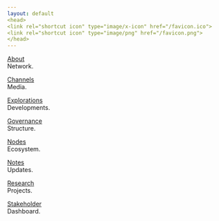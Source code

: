 ```yaml
---
layout: default
<head>
<link rel="shortcut icon" type="image/x-icon" href="/favicon.ico">
<link rel="shortcut icon" type="image/png" href="/favicon.png">
</head>
---
```


[About](/about)
<br>
Network.

[Channels](/channels)
<br>
Media.

[Explorations](/explorations)
<br>
Developments.

[Governance](/gov)
<br>
Structure.

[Nodes](/nodes)
<br>
Ecosystem.

[Notes](/notes)
<br>
Updates.

[Research](/research)
<br>
Projects.

[Stakeholder](/stakeholders)
<br>
Dashboard.






